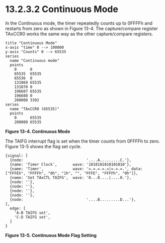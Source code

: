 # 13.2.3.2 Continuous Mode

In the Continuous mode, the timer repeatedly counts up to 0FFFFh and restarts from zero as shown in Figure 13-4.
The capture/compare register TAxCCR0 works the same way as the other capture/compare registers.

<a id="figure-13-4"></a>

```text
title "Continuous Mode"
x-axis "time" 0 --> 100000
y-axis "Counts" 0 --> 65535
series
  name "Continuous mode"
  points
    0      0
    65535  65535
    65536  0
    131069 65535
    131070 0
    196607 65535
    196608 0
    200000 3392
series
  name "TAxCCR0 (65535)"
  points
    0      65535
    200000 65535
```

**Figure 13-4. Continuous Mode**

The TAIFG interrupt flag is set when the timer counts from 0FFFFh to zero. Figure 13-5 shows the flag set cycle.

<a id="figure-13-5"></a>

```text
{signal: [
  {node:                            '....A.........C.'},
  {name: 'Timer Clock',       wave: '1010101010101010'},
  {name: 'Timer',             wave: '=.=.=.=.=|=.=.=.', data: ["FFFEh", "FFFFh", "0h", "1h", "", "FFFE", "FFFFh", "0h"]},
  {name: 'Set TAxCTL TAIFG',  wave: '0...0....|....0.'},
  {node: ''},
  {node: ''},
  {node: ''},
  {node: ''},
  {node:                            '....B.........D...'},
],
  edge: [
    'A-B TAIFG set',
    'C-D TAIFG set',
  ]
}
```

**Figure 13-5. Continuous Mode Flag Setting**
